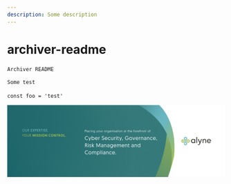 ```yaml
---
description: Some description
---
```


# archiver-readme

`Archiver README`

```text
Some test

const foo = 'test'
```


![twitter-img](docs/twitter-cover-image.jpg)


